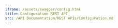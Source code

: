 ```yaml
---
iframe: /assets/swagger/config.html
title: Configuration REST API
src: /API Documentation/REST APIs/Configuration.md
---
```


